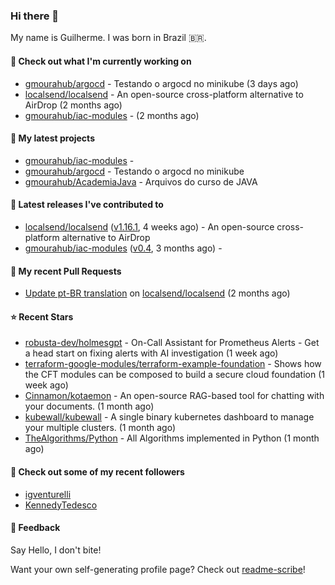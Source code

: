 ### Hi there 👋
My name is Guilherme. I was born in Brazil 🇧🇷.

#### 👷 Check out what I'm currently working on

- [gmourahub/argocd](https://github.com/gmourahub/argocd) - Testando o argocd no minikube (3 days ago)
- [localsend/localsend](https://github.com/localsend/localsend) - An open-source cross-platform alternative to AirDrop (2 months ago)
- [gmourahub/iac-modules](https://github.com/gmourahub/iac-modules) -  (2 months ago)

#### 🌱 My latest projects

- [gmourahub/iac-modules](https://github.com/gmourahub/iac-modules) - 
- [gmourahub/argocd](https://github.com/gmourahub/argocd) - Testando o argocd no minikube
- [gmourahub/AcademiaJava](https://github.com/gmourahub/AcademiaJava) - Arquivos do curso de JAVA

#### 🔭 Latest releases I've contributed to

- [localsend/localsend](https://github.com/localsend/localsend) ([v1.16.1](https://github.com/localsend/localsend/releases/tag/v1.16.1), 4 weeks ago) - An open-source cross-platform alternative to AirDrop
- [gmourahub/iac-modules](https://github.com/gmourahub/iac-modules) ([v0.4](https://github.com/gmourahub/iac-modules/releases/tag/v0.4), 3 months ago) - 

#### 🔨 My recent Pull Requests

- [Update pt-BR translation](https://github.com/localsend/localsend/pull/1809) on [localsend/localsend](https://github.com/localsend/localsend) (2 months ago)

#### ⭐ Recent Stars

- [robusta-dev/holmesgpt](https://github.com/robusta-dev/holmesgpt) - On-Call Assistant for Prometheus Alerts - Get a head start on fixing alerts with AI investigation (1 week ago)
- [terraform-google-modules/terraform-example-foundation](https://github.com/terraform-google-modules/terraform-example-foundation) - Shows how the CFT modules can be composed to build a secure cloud foundation (1 week ago)
- [Cinnamon/kotaemon](https://github.com/Cinnamon/kotaemon) - An open-source RAG-based tool for chatting with your documents. (1 month ago)
- [kubewall/kubewall](https://github.com/kubewall/kubewall) - A single binary kubernetes dashboard to manage your multiple clusters. (1 month ago)
- [TheAlgorithms/Python](https://github.com/TheAlgorithms/Python) - All Algorithms implemented in Python (1 month ago)

#### 👯 Check out some of my recent followers

- [igventurelli](https://github.com/igventurelli)
- [KennedyTedesco](https://github.com/KennedyTedesco)

#### 💬 Feedback

Say Hello, I don't bite!

Want your own self-generating profile page? Check out [readme-scribe](https://github.com/muesli/readme-scribe)!

